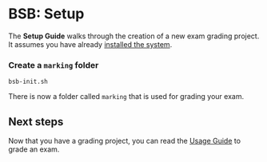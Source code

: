 # BSB: Setup

The **Setup Guide** walks through the creation of a new exam grading project.  It assumes you have already [installed the system](Install.md).

### Create a `marking` folder

    bsb-init.sh

There is now a folder called `marking` that is used for grading your exam.

## Next steps

Now that you have a grading project, you can read the [Usage Guide](Usage.md) to grade an exam.
